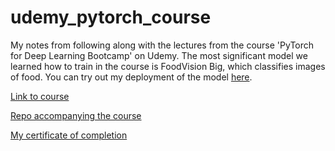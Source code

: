 # udemy_pytorch_course

My notes from following along with the lectures from the course 'PyTorch for Deep Learning Bootcamp' on Udemy.  The most significant model we learned how to train in the course is FoodVision Big, which classifies images of food.  You can try out my deployment of the model [here](https://reedhodges-pytorch-course-foodvision-big.hf.space).

[Link to course](https://www.udemy.com/course/pytorch-for-deep-learning/)

[Repo accompanying the course](https://github.com/mrdbourke/pytorch-deep-learning)

[My certificate of completion](https://www.udemy.com/certificate/UC-14095d6e-bb5a-4e02-b83a-7b94f26771aa/)
